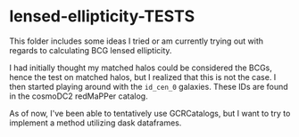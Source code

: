 # lensed-ellipticity-TESTS

This folder includes some ideas I tried or am currently trying out with regards to calculating BCG lensed ellipticity.

I had initially thought my matched halos could be considered the BCGs, hence the test on matched halos, but I realized that this is not the case.
I then started playing around with the `id_cen_0` galaxies. These IDs are found in the cosmoDC2 redMaPPer catalog.

As of now, I've been able to tentatively use GCRCatalogs, but I want to try to implement a method utilizing dask dataframes.
